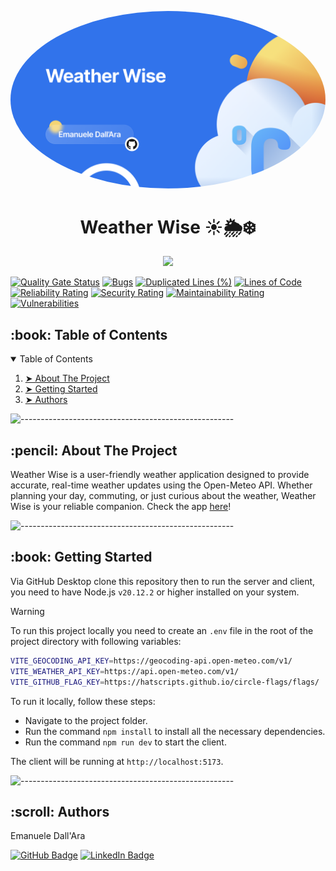 <p align="center"> 
  <img alt="Screenshot 2023-03-06 alle 11 32 00" src="https://github.com/LeleDallas/WeatherWise/blob/main/public/cover.png" height="auto" width="auto" style="border-radius:100%" >
</p>


<h1 align="center">Weather Wise ☀️🌦️❄️ </h1>
<p align="center">
  <a href="https://go-skill-icons.vercel.app/">
       <img src="https://go-skill-icons.vercel.app/api/icons?i=ts,react,vite" />
  </a>
</p>

[![Quality Gate Status](https://sonarcloud.io/api/project_badges/measure?project=LeleDallas_WeatherWise&metric=alert_status)](https://sonarcloud.io/summary/new_code?id=LeleDallas_WeatherWise)
[![Bugs](https://sonarcloud.io/api/project_badges/measure?project=LeleDallas_WeatherWise&metric=bugs)](https://sonarcloud.io/summary/new_code?id=LeleDallas_WeatherWise)
[![Duplicated Lines (%)](https://sonarcloud.io/api/project_badges/measure?project=LeleDallas_WeatherWise&metric=duplicated_lines_density)](https://sonarcloud.io/summary/new_code?id=LeleDallas_WeatherWise)
[![Lines of Code](https://sonarcloud.io/api/project_badges/measure?project=LeleDallas_WeatherWise&metric=ncloc)](https://sonarcloud.io/summary/new_code?id=LeleDallas_WeatherWise)
[![Reliability Rating](https://sonarcloud.io/api/project_badges/measure?project=LeleDallas_WeatherWise&metric=reliability_rating)](https://sonarcloud.io/summary/new_code?id=LeleDallas_WeatherWise)
[![Security Rating](https://sonarcloud.io/api/project_badges/measure?project=LeleDallas_WeatherWise&metric=security_rating)](https://sonarcloud.io/summary/new_code?id=LeleDallas_WeatherWise)
[![Maintainability Rating](https://sonarcloud.io/api/project_badges/measure?project=LeleDallas_WeatherWise&metric=sqale_rating)](https://sonarcloud.io/summary/new_code?id=LeleDallas_WeatherWise)
[![Vulnerabilities](https://sonarcloud.io/api/project_badges/measure?project=LeleDallas_WeatherWise&metric=vulnerabilities)](https://sonarcloud.io/summary/new_code?id=LeleDallas_WeatherWise)

<!-- TABLE OF CONTENTS -->
<h2 id="table-of-contents"> :book: Table of Contents</h2>

<details open="open">
  <summary>Table of Contents</summary>
  <ol>
    <li><a href="#about-the-project"> ➤ About The Project</a></li>
    <li><a href="#getting-started"> ➤ Getting Started</a></li>
    <li><a href="#authors"> ➤ Authors</a></li>
  </ol>
</details>

![-----------------------------------------------------](https://raw.githubusercontent.com/andreasbm/readme/master/assets/lines/rainbow.png)

<!-- ABOUT THE PROJECT -->
<h2 id="about-the-project"> :pencil: About The Project</h2>

<p align="justify"> 

Weather Wise is a user-friendly weather application designed to provide accurate, real-time weather updates using the Open-Meteo API. Whether planning your day, commuting, or just curious about the weather, Weather Wise is your reliable companion.
Check the app [here](https://leledallas.github.io/WeatherWise/)!

</p>

![-----------------------------------------------------](https://raw.githubusercontent.com/andreasbm/readme/master/assets/lines/rainbow.png)

<!-- GETTING STARTED -->
<h2 id="getting-started"> :book: Getting Started</h2>

Via GitHub Desktop clone this repository then to run the server and client, you need to have Node.js `v20.12.2` or higher installed on your system.

> [!WARNING]  
> To run this project locally you need to create an `.env` file in the root of the project directory with following variables:
> ``` bash
> VITE_GEOCODING_API_KEY=https://geocoding-api.open-meteo.com/v1/
> VITE_WEATHER_API_KEY=https://api.open-meteo.com/v1/
> VITE_GITHUB_FLAG_KEY=https://hatscripts.github.io/circle-flags/flags/
> ```

To run it locally, follow these steps:

- Navigate to the project folder.
- Run the command `npm install` to install all the necessary dependencies.
- Run the command `npm run dev` to start the client.

The client will be running at `http://localhost:5173`.


![-----------------------------------------------------](https://raw.githubusercontent.com/andreasbm/readme/master/assets/lines/rainbow.png)


<!-- Authors -->
<h2 id="authors"> :scroll: Authors</h2>

Emanuele Dall'Ara

[![GitHub Badge](https://img.shields.io/badge/GitHub-100000?style=for-the-badge&logo=github&logoColor=white)](https://github.com/LeleDallas)
[![LinkedIn Badge](https://img.shields.io/badge/LinkedIn-0077B5?style=for-the-badge&logo=linkedin&logoColor=white)](https://www.linkedin.com/in/emanuele-dall-ara-40b3311a7/)
